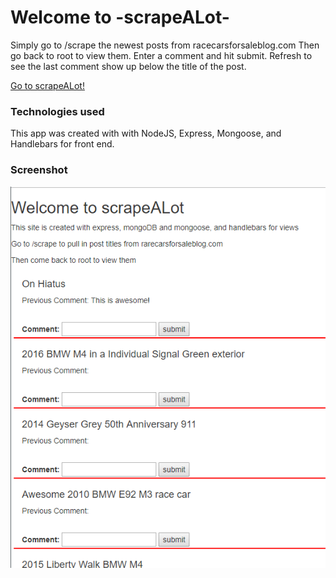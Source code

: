 # Welcome to -scrapeALot-
Simply go to /scrape the newest posts from racecarsforsaleblog.com
Then go back to root to view them. 
Enter a comment and hit submit. Refresh to see the last comment show up below the title of the post. 


[Go to scrapeALot!](https://scrape-1.herokuapp.com/)


### Technologies used
This app was created with with NodeJS, Express, Mongoose, and Handlebars for front end. 


### Screenshot
![screenshot](./public/img/screenshot1.png)